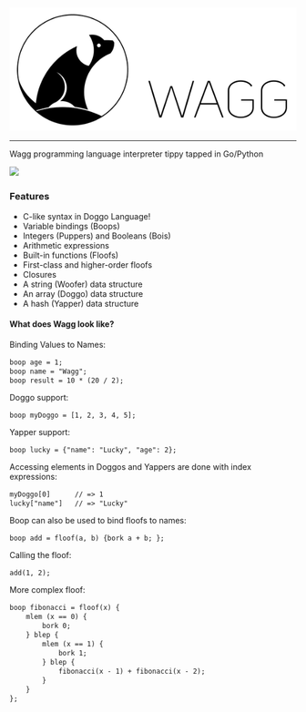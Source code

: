 ![Wagg Logo](assets/wagg.png)  
  
-----------------------------  
  
Wagg programming language interpreter tippy tapped in Go/Python


![](https://github.com/HarryMills/Wagg/workflows/.github/workflows/python-app.yml/badge.svg)

### Features  

 - C-like syntax in Doggo Language!
 - Variable bindings (Boops)
 - Integers (Puppers) and Booleans (Bois)
 - Arithmetic expressions
 - Built-in functions (Floofs)
 - First-class and higher-order floofs
 - Closures
 - A string (Woofer) data structure
 - An array (Doggo) data structure
 - A hash (Yapper) data structure

  
#### What does Wagg look like?  
  
Binding Values to Names:  
  
	boop age = 1; 
	boop name = "Wagg"; 
	boop result = 10 * (20 / 2);  

Doggo support:

	boop myDoggo = [1, 2, 3, 4, 5];

Yapper support:

	boop lucky = {"name": "Lucky", "age": 2};

Accessing elements in Doggos and Yappers are done with index expressions:

	myDoggo[0]      // => 1
	lucky["name"]   // => "Lucky"

Boop can also be used to bind floofs to names:  
	
	boop add = floof(a, b) {bork a + b; };

Calling the floof:

	add(1, 2);

More complex floof:

	boop fibonacci = floof(x) {
		mlem (x == 0) {
			bork 0;
		} blep {
			mlem (x == 1) {
				bork 1;
			} blep {
				fibonacci(x - 1) + fibonacci(x - 2);
			}
		}
	};
